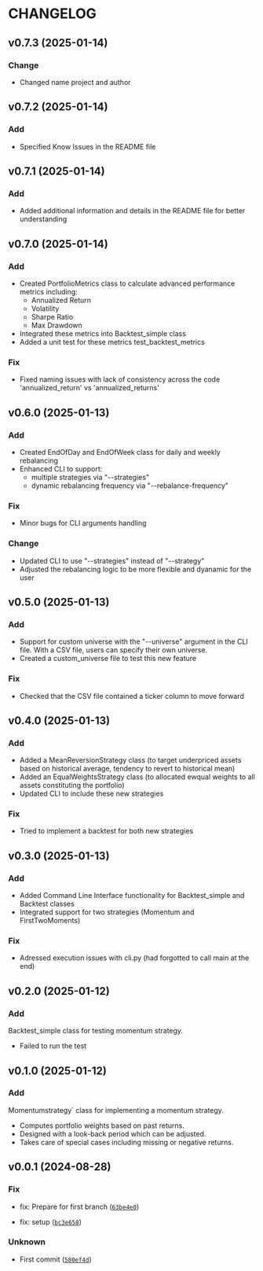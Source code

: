 # CHANGELOG

## v0.7.3 (2025-01-14)

### Change

- Changed name project and author

## v0.7.2 (2025-01-14)

### Add

- Specified Know Issues in the README file

## v0.7.1 (2025-01-14)

### Add

- Added additional information and details in the README file for better understanding

## v0.7.0 (2025-01-14)

### Add

- Created PortfolioMetrics class to calculate advanced performance metrics including:
    - Annualized Return
    - Volatility
    - Sharpe Ratio
    - Max Drawdown
- Integrated these metrics into Backtest_simple class
- Added a unit test for these metrics test_backtest_metrics

### Fix

- Fixed naming issues with lack of consistency across the code 'annualized_return' vs 'annualized_returns'

## v0.6.0 (2025-01-13)

### Add

- Created EndOfDay and EndOfWeek class for daily and weekly rebalancing
- Enhanced CLI to support:
    - multiple strategies via "--strategies"
    - dynamic rebalancing frequency via "--rebalance-frequency"

### Fix

- Minor bugs for CLI arguments handling

### Change

- Updated CLI to use "--strategies" instead of "--strategy" 
- Adjusted the rebalancing logic to be more flexible and dyanamic for the user

## v0.5.0 (2025-01-13)

### Add

- Support for custom universe with the "--universe" argument in the CLI file. With a CSV file, users can specify their own universe.
- Created a custom_universe file to test this new feature 

### Fix

- Checked that the CSV file contained a ticker column to move forward

## v0.4.0 (2025-01-13)

### Add

- Added a MeanReversionStrategy class (to target underpriced assets based on historical average, tendency to revert to historical mean)
- Added an EqualWeightsStrategy class (to allocated ewqual weights to all assets constituting the portfolio)
- Updated CLI to include these new strategies

### Fix

- Tried to implement a backtest for both new strategies

## v0.3.0 (2025-01-13)

### Add

- Added Command Line Interface functionality for Backtest_simple and Backtest classes
- Integrated support for two strategies (Momentum and FirstTwoMoments)

### Fix

- Adressed execution issues with cli.py (had forgotted to call main at the end)

## v0.2.0 (2025-01-12)

### Add 

Backtest_simple class for testing momentum strategy.
- Failed to run the test

## v0.1.0 (2025-01-12)

### Add

Momentumstrategy` class for implementing a momentum strategy.
- Computes portfolio weights based on past returns.
- Designed with a look-back period which can be adjusted.
- Takes care of special cases including missing or negative returns.

## v0.0.1 (2024-08-28)

### Fix

* fix: Prepare for first branch ([`63be4e0`](https://github.com/jfimbett/pybacktestchain/commit/63be4e072a5a4816a54cfe573d4a119e96f8f872))

* fix: setup ([`bc3e658`](https://github.com/jfimbett/pybacktestchain/commit/bc3e658013653d5d9e9249fde2bfccec4799eba1))

### Unknown

* First commit ([`580ef4d`](https://github.com/jfimbett/pybacktestchain/commit/580ef4d049d1646b8122efe24d57f7567aa89bd8))

